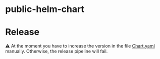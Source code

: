 # public-helm-chart

# Release

⚠️ At the moment you have to increase the version in the file [Chart.yaml](./charts/l7-services/Chart.yaml) manually.
Otherwise, the release pipeline will fail.

